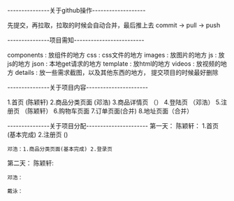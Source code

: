 ---------------关于github操作-------------------

先提交，再拉取，拉取的时候会自动合并，最后推上去
commit -> pull -> push

---------------项目需知-------------------------

components : 放组件的地方
css : css文件的地方
images : 放图片的地方
js : 放js的地方
json : 本地get请求的地方
template : 放html的地方
videos : 放视频的地方
details : 放一些需求截图，以及其他东西的地方，
提交项目的时候最好删除


---------------关于项目内容----------------------

1.首页 (陈颖轩)
2.商品分类页面 (邓浩)
3.商品详情页 （）
4.登陆页 （邓浩）
5.注册页  （陈颖轩）
6.购物车页面
7.订单页面(合并)
8.地址页面（合并）


---------------关于项目分配----------------------
第一天：
	陈颖轩： 1.首页 (基本完成) 2.注册页 ()

	邓浩：1.商品分类页面(基本完成) 2.登录页


第二天：
	陈颖轩: 

	邓浩：

	戴泳：
